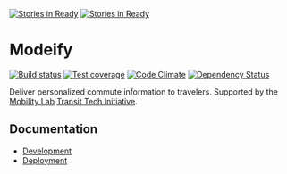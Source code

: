 [![Stories in Ready](https://badge.waffle.io/vta/modeify.png?label=ready&title=Ready)](https://waffle.io/vta/modeify?utm_source=badge)
[![Stories in Ready](https://badge.waffle.io/vta/modeify.png?label=ready&title=Ready)](https://waffle.io/vta/modeify)
# Modeify

[![Build status][travis-image]][travis-url]
[![Test coverage][coveralls-image]][coveralls-url]
[![Code Climate][code-climate-image]][code-climate-url]
[![Dependency Status][david-image]][david-url]

[travis-image]: https://img.shields.io/travis/conveyal/modeify.svg?style=flat-square
[travis-url]: https://travis-ci.org/conveyal/modeify
[coveralls-image]: https://img.shields.io/coveralls/conveyal/modeify.svg?style=flat-square
[coveralls-url]: https://coveralls.io/r/conveyal/modeify?branch=master
[code-climate-image]: http://img.shields.io/codeclimate/github/conveyal/modeify.svg?style=flat-square
[code-climate-url]: https://codeclimate.com/github/conveyal/modeify
[david-image]: http://img.shields.io/david/conveyal/modeify.svg?style=flat-square
[david-url]: https://david-dm.org/conveyal/modeify

Deliver personalized commute information to travelers. Supported by the [Mobility Lab](http://mobilitylab.org/) [Transit Tech Initiative](http://mobilitylab.org/tech/transit-tech-initiative/).

## Documentation

* [Development](/docs/Development.md)
* [Deployment](/docs/Deployment.md)
